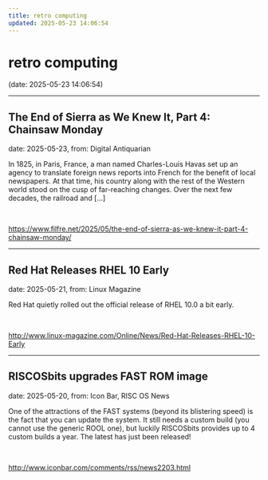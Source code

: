 ```yaml
---
title: retro computing
updated: 2025-05-23 14:06:54
---
```


# retro computing

(date: 2025-05-23 14:06:54)

---

## The End of Sierra as We Knew It, Part 4: Chainsaw Monday

date: 2025-05-23, from: Digital Antiquarian

In 1825, in Paris, France, a man named Charles-Louis Havas set up an agency to translate foreign news reports into French for the benefit of local newspapers. At that time, his country along with the rest of the Western world stood on the cusp of far-reaching changes. Over the next few decades, the railroad and [&#8230;] 

<br> 

<https://www.filfre.net/2025/05/the-end-of-sierra-as-we-knew-it-part-4-chainsaw-monday/>

---

## Red Hat Releases RHEL 10 Early

date: 2025-05-21, from: Linux Magazine

<p>Red Hat quietly rolled out the official release of RHEL 10.0 a bit early.</p> 

<br> 

<http://www.linux-magazine.com/Online/News/Red-Hat-Releases-RHEL-10-Early>

---

## RISCOSbits upgrades FAST ROM image

date: 2025-05-20, from: Icon Bar, RISC OS News

One of the attractions of the FAST systems (beyond its blistering speed) is the fact that you can update the system. It still needs a custom build (you cannot use the generic ROOL one), but luckily RISCOSbits provides up to 4 custom builds a year. The latest has just been released! 

<br> 

<http://www.iconbar.com/comments/rss/news2203.html>

